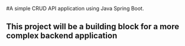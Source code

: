 #A simple CRUD API application using Java Spring Boot.
## This project will be a building block for a more complex backend application
